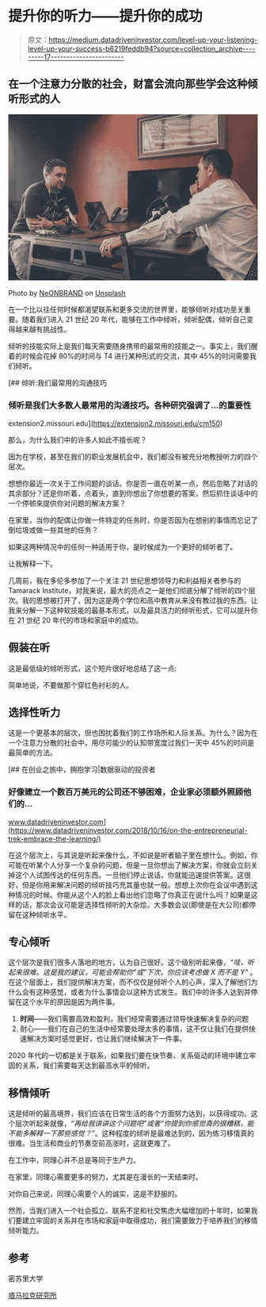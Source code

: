 # 提升你的听力——提升你的成功

> 原文：<https://medium.datadriveninvestor.com/level-up-your-listening-level-up-your-success-b6219feddb94?source=collection_archive---------17----------------------->

## 在一个注意力分散的社会，财富会流向那些学会这种倾听形式的人

![](img/f80e1fb0ca9467124d4fac3e1b374381.png)

Photo by [NeONBRAND](https://unsplash.com/@neonbrand?utm_source=medium&utm_medium=referral) on [Unsplash](https://unsplash.com?utm_source=medium&utm_medium=referral)

在一个比以往任何时候都渴望联系和更多交流的世界里，能够倾听对成功至关重要。随着我们进入 21 世纪 20 年代，能够在工作中倾听，倾听配偶，倾听自己变得越来越有挑战性。

倾听的技能实际上是我们每天需要随身携带的最常用的技能之一。事实上，我们醒着的时候会花掉 80%的时间与 T4 进行某种形式的交流，其中 45%的时间需要我们倾听。

[](https://extension2.missouri.edu/cm150) [## 倾听:我们最常用的沟通技巧

### 倾听是我们大多数人最常用的沟通技巧。各种研究强调了…的重要性

extension2.missouri.edu](https://extension2.missouri.edu/cm150) 

那么，为什么我们中的许多人如此不擅长呢？

因为在学校，甚至在我们的职业发展机会中，我们都没有被充分地教授听力的四个层次。

想想你最近一次关于工作问题的谈话。你是否一直在听某一点，然后忽略了对话的其余部分？还是你听着，点着头，直到你想出了你想要的答案，然后抓住谈话中的一个停顿来提供你对问题的解决方案？

在家里，当你的配偶让你做一件特定的任务时，你是否因为在想别的事情而忘记了倒垃圾或做一些其他的任务？

如果这两种情况中的任何一种适用于你，是时候成为一个更好的倾听者了。

让我解释一下。

几周前，我在多伦多参加了一个关注 21 世纪思想领导力和利益相关者参与的 Tamarack Institute，对我来说，最大的亮点之一是他们彻底分解了倾听的四个层次。我的思想被打开了，因为这是两个学位和高中教育从来没有教过我的东西。让我来分解一下这种软技能的最基本形式，以及最具活力的倾听形式，它可以提升你在 21 世纪 20 年代的市场和家庭中的成功。

## 假装在听

这是最低级的倾听形式，这个短片很好地总结了这一点:

简单地说，不要做那个穿红色衬衫的人。

## 选择性听力

这是一个更基本的层次，但也困扰着我们的工作场所和人际关系。为什么？因为在一个注意力分散的社会中，用尽可能少的认知带宽度过我们一天中 45%的时间是最简单的方法。

[](https://www.datadriveninvestor.com/2018/10/16/on-the-entrepreneurial-trek-embrace-the-learning/) [## 在创业之旅中，拥抱学习|数据驱动的投资者

### 好像建立一个数百万美元的公司还不够困难，企业家必须额外照顾他们的…

www.datadriveninvestor.com](https://www.datadriveninvestor.com/2018/10/16/on-the-entrepreneurial-trek-embrace-the-learning/) 

在这个层次上，与其说是听起来像什么，不如说是听者脑子里在想什么。例如，你可能在听某个人分享一个复杂的问题，但是一旦你想出了解决方案，你就会立刻关掉这个人试图传达的任何东西。一旦他们停止说话，你就能迅速提供答案。这很好，但是你用来解决问题的倾听技巧充其量也就一般。想想上次你在会议中遇到这种情况的时候。你能从这个人的脸上看出他们忽略了你真正在说什么吗？如果是这样的话，那次会议可能是选择性倾听的大杂烩。大多数会议(即使是在大公司)都停留在这种倾听水平。

## 专心倾听

这个层次是我们很多人落地的地方，认为自己很好。这个级别听起来像，*“哇，听起来很难。这是我的建议，可能会帮助你"*或*"下次，你应该考虑做 X 而不是 Y"* 。在这个层面上，我们提供解决方案，而不仅仅是倾听个人的心声，深入了解他们为什么会有这种感觉，或者为什么事情会以这种方式发生。我们中的许多人达到并停留在这个水平的原因是因为两件事。

1.  **时间**——我们需要高效和盈利，我们经常需要通过领导快速解决复杂的问题
2.  耐心——我们在自己的生活中经常要处理太多的事情，这不仅让我们在提供快速解决方案时感觉更好，也让我们继续解决下一件事。

2020 年代的一切都是关于联系，如果我们要在快节奏、关系驱动的环境中建立牢固的关系，我们需要每天达到最高水平的倾听。

## 移情倾听

这是倾听的最高境界，我们应该在日常生活的各个方面努力达到，以获得成功。这个层次听起来就像，*“再给我讲讲这个问题吧”*或者*“你提到你感觉真的很糟糕，能不能多解释一下那些感觉？”*。这种程度的倾听是最难达到的，因为练习移情真的很难。当生活和商业的节奏空前高涨时，这就更难了。

在工作中，同理心并不总是等同于生产力。

在家里，同理心需要更多的努力，尤其是在漫长的一天结束时。

对你自己来说，同理心需要个人的诚实，这是不舒服的。

然而，当我们进入一个社会孤立、联系不足和社交焦虑大幅增加的十年时，如果我们要建立牢固的关系并在市场和家庭中取得成功，我们需要致力于培养我们的移情倾听能力。

## 参考

密苏里大学

[塔马拉克研究所](https://www.tamarackcommunity.ca)